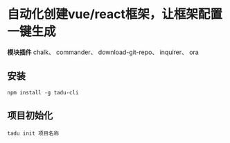 # 自动化创建vue/react框架，让框架配置一键生成

**模块插件**
chalk、
commander、
download-git-repo、
inquirer、
ora

## 安装
```
npm install -g tadu-cli
```

## 项目初始化
```
tadu init 项目名称
```
